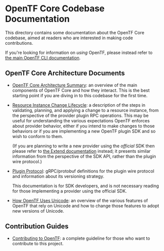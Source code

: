 # OpenTF Core Codebase Documentation

This directory contains some documentation about the OpenTF Core codebase,
aimed at readers who are interested in making code contributions.

If you're looking for information on _using_ OpenTF, please instead refer
to [the main OpenTF CLI documentation](https://www.opentffoundation.io/docs/cli/index.html).

## OpenTF Core Architecture Documents

* [OpenTF Core Architecture Summary](./architecture.md): an overview of the
  main components of OpenTF Core and how they interact. This is the best
  starting point if you are diving in to this codebase for the first time.

* [Resource Instance Change Lifecycle](./resource-instance-change-lifecycle.md):
  a description of the steps in validating, planning, and applying a change
  to a resource instance, from the perspective of the provider plugin RPC
  operations. This may be useful for understanding the various expectations
  OpenTF enforces about provider behavior, either if you intend to make
  changes to those behaviors or if you are implementing a new OpenTF plugin
  SDK and so wish to conform to them.

  (If you are planning to write a new provider using the _official_ SDK then
  please refer to [the Extend documentation](https://www.opentffoundation.io/docs/extend/index.html)
  instead; it presents similar information from the perspective of the SDK
  API, rather than the plugin wire protocol.)

* [Plugin Protocol](./plugin-protocol/): gRPC/protobuf definitions for the
  plugin wire protocol and information about its versioning strategy.

  This documentation is for SDK developers, and is not necessary reading for
  those implementing a provider using the official SDK.

* [How OpenTF Uses Unicode](./unicode.md): an overview of the various
  features of OpenTF that rely on Unicode and how to change those features
  to adopt new versions of Unicode.

## Contribution Guides

* [Contributing to OpenTF](../.github/CONTRIBUTING.md): a complete guideline for those who want to contribute to this project.
